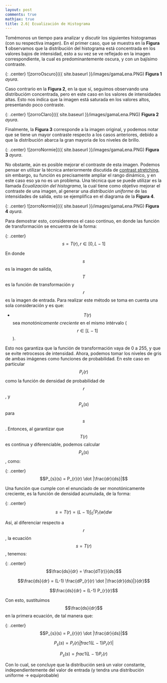 ```yaml
---
layout: post
comments: true
mathjax: true
title: 2.6| Ecualización de Histograma
---
```


Tomémonos un tiempo para analizar y discutir los siguientes histogramas (con su respectiva imagen). En el primer caso, que se muestra en la __Figura 1__ observamos que la distribución del histograma está concentrada en los valores bajos de intensidad, esto a su vez se ve reflejado en la imagen correspondiente, la cual es predominantemente oscura, y con un bajísimo contraste. 

{: .center}
![zorroOscuro]({{ site.baseurl }}/images/gamaLena.PNG)
__Figura 1__ _ayura_.

Caso contrario en la __Figura 2__, en la que sí, seguimos observando una distribucióm concentrada, pero en este caso en los valores de intensidades altas. Esto nos indica que la imagen está saturada en los valores altos, presentando poco contraste.

{: .center}
![zorroClaro]({{ site.baseurl }}/images/gamaLena.PNG)
__Figura 2__ _ayura_.

Finalmente, la __Figura 3__ corresponde a la imagen original, y podemos notar que se tiene un mayor contraste respecto a los casos anteriores, debido a que la distribución abarca la gran mayoria de los niveles de brillo.

{: .center}
![zorroNormie]({{ site.baseurl }}/images/gamaLena.PNG)
__Figura 3__ _ayura_.

No obstante, aún es posible mejorar el contraste de esta imagen. Podemos pensar en utilizar la técnica anteriormente discutida de [contrast stretching](https://bryanmed.github.io/LinearTrans/), sin embargo, su función es precisamente ampliar el rango dinámico, y en este caso eso ya no es un problema. Una técnica que se puede utilizar es la llamada _Ecualización del histograma_, la cual tiene como objetivo mejorar el contraste de una imagen, al generar una _distribución uniforme_ de las intensidades de salida, esto se ejemplifica en el diagrama de la __Figura 4__.

{: .center}
![zorroNormie]({{ site.baseurl }}/images/gamaLena.PNG)
__Figura 4__ _ayura_.

Para demostrar esto, consideremos el caso continuo, en donde las función de transformación se encuentra de la forma:

{: .center}
$$s = T(r), r \in [0, L - 1]$$

En donde $$s$$ es la imagen de salida, $$T$$ es la función de transformación y $$r$$ es la imagen de entrada. Para realizar este método se toma en cuenta una sola consideración y es que:

* $$T(r)$$ sea _monotónicamente creciente_ en el mismo intérvalo ($$ r \in [L - 1]$$).

Esto nos garantiza que la función de transformación vaya de 0 a 255, y que se evite retrocesos de intensidad. Ahora, podemos tomar los niveles de gris de ambas imágenes como funciones de probabilidad. En este caso en particular $$P_{r}(r)$$ como la función de densidad de probabilidad de $$r$$, y $$P_{s}(s)$$ para $$s$$. Entonces, al garantizar que $$T(r)$$ es continua y diferenciable, podemos calcular $$P_{s}(s)$$, como:

{: .center}
$$P_{s}(s) = P_{r}(r) \dot |\frac{dr}{ds}|$$

Una función que cumple con el enunciado de ser monotónicamente creciente, es la función de densidad acumulada, de la forma:

{: .center}
$$s = T(r) = (L-1) \int_{0}^{r} P_{r}(w) dw$$

Así, al diferenciar respecto a $$r$$, la ecuación $$s = T(r)$$, tenemos: 

{: .center}
$$\frac{ds}{dr} = \frac{dT(r)}{ds}$$

$$\frac{ds}{dr} = (L-1) \frac{dP_{r}(r) \dot |\frac{dr}{ds}|}{dr}$$

$$\frac{ds}{dr} = (L-1) P_{r}(r)$$

Con esto, sustituimos $$\frac{ds}{dr}$$ en la primera ecuación, de tal manera que:

{: .center}
$$P_{s}(s) = P_{r}(r) \dot |\frac{dr}{ds}|$$

$$P_{s}(s) = P_{r}(r) \dot |frac{1}{(L-1)P_{r}(r)}|$$

$$P_{s}(s) = frac{1}{(L-1)P_{r}(r)}$$

Con lo cual, se concluye que la distribución será un valor constante, independientemente del valor de entrada (y tendra una distribución uniforme -> equiprobable)



